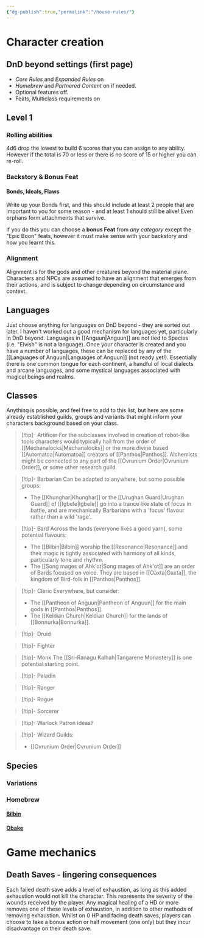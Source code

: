 ```yaml
---
{"dg-publish":true,"permalink":"/house-rules/"}
---
```



# Character creation

## DnD beyond settings (first page)

- *Core Rules* and *Expanded Rules* on
- *Homebrew* and *Partnered Content* on if needed.
- Optional features off. 
- Feats, Multiclass requirements on

## Level 1

### Rolling abilities

4d6 drop the lowest to build 6 scores that you can assign to any ability. However if the total is 70 or less or there is no score of 15 or higher you can re-roll. 

### Backstory & Bonus Feat

#### Bonds, Ideals, Flaws

Write up your Bonds first, and this should include at least 2 people that are important to you for some reason - and at least 1 should still be alive! Even orphans form attachments that survive.

If you do this you can choose a **bonus Feat** from *any category* except the "Epic Boon" feats, however it must make sense with your backstory and how you learnt this. 

### Alignment

Alignment is for the gods and other creatures beyond the material plane. Characters and NPCs are assumed to have an alignment that emerges from their actions, and is subject to change depending on circumstance and context. 

## Languages

Just choose anything for languages on DnD beyond - they are sorted out later. I haven't worked out a good mechanism for languages yet, particularly in DnD beyond. Languages in [[Anguun\|Anguun]] are not tied to Species (i.e. "Elvish" is not a language). Once your character is created and you have a number of languages, these can be replaced by any of the [[Languages of Anguun\|Languages of Anguun]] (not ready yet!). Essentially there is one common tongue for each continent, a handful of local dialects and arcane languages, and some mystical languages associated with magical beings and realms. 

## Classes

Anything is possible, and feel free to add to this list, but here are some already established guilds, groups and variants that might inform your characters background based on your class.

> [!tip]- Artificer
> For the subclasses involved in creation of robot-like tools characters would typically hail from the order of [[Mechanalocks\|Mechanalocks]] or the more divine based [[Automatoa\|Automatoa]] creators of [[Panthos\|Panthos]]. Alchemists might be connected to any part of the [[Ovrunium Order\|Ovrunium Order]], or some other research guild. 

> [!tip]- Barbarian
> Can be adapted to anywhere, but some possible groups:
> - The [[Khunghar\|Khunghar]] or the [[Urughan Guard\|Urughan Guard]] of [[Igbele\|Igbele]] go into a trance like state of focus in battle, and are mechanically Barbarians with a 'focus' flavour rather than a wild 'rage'. 

> [!tip]- Bard
> Across the lands (everyone likes a good yarn), some potential flavours: 
> - The [[Bilbin\|Bilbin]] worship the [[Resonance\|Resonance]] and their magic is tightly associated with harmony of all kinds, particularly tone and rhythm. 
> - The [[Song mages of Ahk'ot\|Song mages of Ahk'ot]] are an order of Bards focused on voice. They are based in [[Oaxta\|Oaxta]], the kingdom of Bird-folk in [[Panthos\|Panthos]].

> [!tip]- Cleric
> Everywhere, but consider:
> - The [[Pantheon of Anguun\|Pantheon of Anguun]] for the main gods in [[Panthos\|Panthos]].
> - The [[Keldian Church\|Keldian Church]] for the lands of [[Bonnurka\|Bonnurka]].

> [!tip]- Druid

> [!tip]- Fighter

> [!tip]- Monk
> The [[Sri-Ranagu Kalhah\|Tangarene Monastery]] is one potential starting point. 

> [!tip]- Paladin

> [!tip]- Ranger

> [!tip]- Rogue

> [!tip]- Sorcerer

> [!tip]- Warlock
> Patron ideas?

> [!tip]- Wizard
> Guilds:
> - [[Ovrunium Order\|Ovrunium Order]]

## Species

### Variations

### Homebrew

#### [Bilbin](https://www.dndbeyond.com/species/386793-bilbin)

#### [Obake](https://www.dndbeyond.com/species/1900936-obake)


# Game mechanics

## Death Saves - lingering consequences

Each failed death save adds a level of exhaustion, as long as this added exhaustion would not kill the character. This represents the severity of the wounds received by the player. Any magical healing of a HD or more removes one of these levels of exhaustion, in addition to other methods of removing exhaustion. Whilst on 0 HP and facing death saves, players can choose to take a bonus action or half movement (one only) but they incur disadvantage on their death save. 




